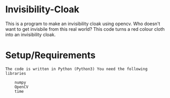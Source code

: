 # Invisibility-Cloak
This is a program to make an invisibility cloak using opencv.
Who doesn't want to get invisbile from this real world? This code turns a red colour cloth into an invisibility cloak.

# Setup/Requirements
    The code is written in Python (Python3) You need the following libraries

        numpy
        OpenCV
        time

